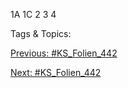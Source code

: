 1A
1C
2
3
4

   Tags & Topics:
   

[Previous: #KS_Folien_442](KS_Folien_442.md)

[Next: #KS_Folien_442](KS_Folien_442.md)